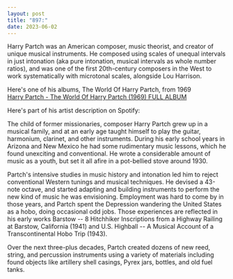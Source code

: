 ```yaml
---
layout: post
title: "897:"
date: 2023-06-02
---
```


Harry Partch was an American composer, music theorist, and creator of unique musical instruments. He composed using scales of unequal intervals in just intonation (aka pure intonation, musical intervals as whole number ratios), and was one of the first 20th-century composers in the West to work systematically with microtonal scales, alongside Lou Harrison.

Here's one of his albums, The World Of Harry Partch, from 1969  
[Harry Partch ‎- The World Of Harry Partch (1969) FULL ALBUM](https://youtu.be/WrJDdt5OS_Y)

Here's part of his artist description on Spotify:

The child of former missionaries, composer Harry Partch grew up in a musical family, and at an early age taught himself to play the guitar, harmonium, clarinet, and other instruments. During his early school years in Arizona and New Mexico he had some rudimentary music lessons, which he found unexciting and conventional. He wrote a considerable amount of music as a youth, but set it all afire in a pot-bellied stove around 1930\.

Partch's intensive studies in music history and intonation led him to reject conventional Western tunings and musical techniques. He devised a 43-note octave, and started adapting and building instruments to perform the new kind of music he was envisioning. Employment was hard to come by in those years, and Partch spent the Depression wandering the United States as a hobo, doing occasional odd jobs. Those experiences are reflected in his early works Barstow \-- 8 Hitchhiker Inscriptions from a Highway Railing at Barstow, California (1941) and U.S. Highball \-- A Musical Account of a Transcontinental Hobo Trip (1943).

Over the next three-plus decades, Partch created dozens of new reed, string, and percussion instruments using a variety of materials including found objects like artillery shell casings, Pyrex jars, bottles, and old fuel tanks.
